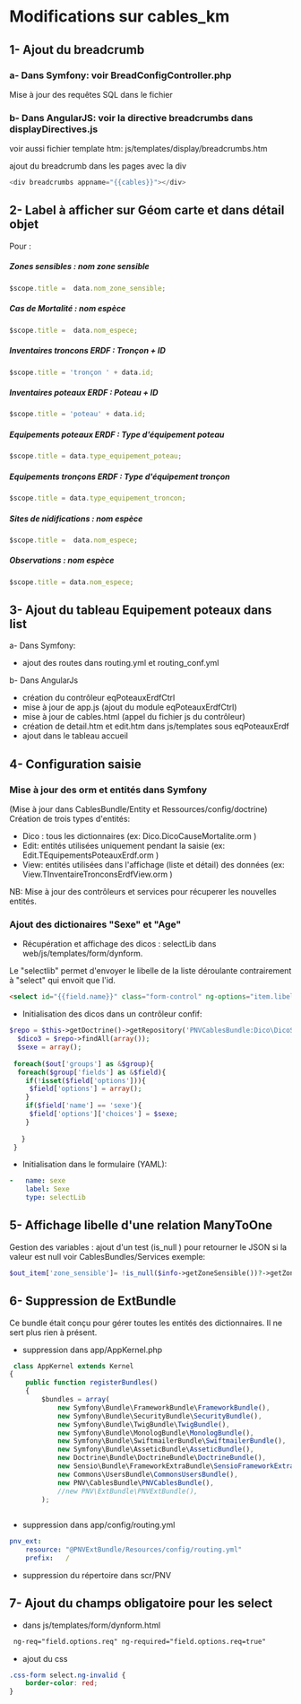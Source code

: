 # Modifications sur cables_km

## 1- Ajout du breadcrumb 

### a- Dans Symfony: voir  BreadConfigController.php
Mise à jour des requêtes SQL dans le fichier


### b- Dans AngularJS: voir la directive breadcrumbs dans displayDirectives.js 

voir aussi fichier template htm: js/templates/display/breadcrumbs.htm

ajout du breadcrumb dans les pages avec la div 
```javascript 
<div breadcrumbs appname="{{cables}}"></div> 
```

## 2- Label à afficher sur Géom carte et dans détail objet

Pour : 

##### Zones sensibles : nom zone sensible
```javascript
$scope.title =  data.nom_zone_sensible;
```
##### Cas de Mortalité : nom espèce
```javascript
$scope.title =  data.nom_espece;
```
##### Inventaires troncons ERDF : Tronçon + ID
```javascript
$scope.title = 'tronçon ' + data.id;
```
##### Inventaires poteaux ERDF : Poteau + ID
```javascript
$scope.title = 'poteau' + data.id;
```
##### Equipements poteaux ERDF : Type d'équipement poteau
```javascript
$scope.title = data.type_equipement_poteau;
```
##### Equipements tronçons ERDF : Type d'équipement tronçon
```javascript
$scope.title = data.type_equipement_troncon;
```
##### Sites de nidifications : nom espèce
```javascript
$scope.title =  data.nom_espece;
```
##### Observations : nom espèce
```javascript
$scope.title = data.nom_espece;
```
 
## 3- Ajout du tableau Equipement poteaux dans list

a- Dans Symfony:
- ajout des routes dans routing.yml et routing_conf.yml

b- Dans AngularJs
- création du contrôleur eqPoteauxErdfCtrl
- mise à jour de app.js (ajout du module eqPoteauxErdfCtrl)
- mise à jour de cables.html (appel du fichier js du contrôleur)
- création de detail.htm et edit.htm dans js/templates sous eqPoteauxErdf
- ajout dans le tableau accueil 


## 4- Configuration saisie
### Mise à jour des orm et entités dans Symfony 
(Mise à jour dans  CablesBundle/Entity et Ressources/config/doctrine) 
Création de trois types d'entités:
- Dico : tous les dictionnaires (ex: Dico.DicoCauseMortalite.orm )
- Edit: entités utilisées uniquement pendant la saisie  (ex: Edit.TEquipementsPoteauxErdf.orm )
- View: entités utilisées dans l'affichage (liste et détail) des données (ex: View.TInventaireTronconsErdfView.orm )

NB: Mise à jour des contrôleurs et services pour récuperer les nouvelles entités.

### Ajout des dictionaires "Sexe" et "Age"

- Récupération et affichage des dicos : selectLib dans web/js/templates/form/dynform.

Le "selectlib" permet d'envoyer le libelle de la liste déroulante contrairement à "select" qui envoit que l'id. 
```html
<select id="{{field.name}}" class="form-control" ng-options="item.libelle as item.libelle for item in field.options.choices" ng-model="data[field.name]" ng-if="field.type=='selectLib' && !field.options.multi" ng-disabled="field.options.readOnly"></select>
```
- Initialisation des dicos dans un contrôleur confif: 
``` php
$repo = $this->getDoctrine()->getRepository('PNVCablesBundle:Dico\DicoSexe');
  $dico3 = $repo->findAll(array());
  $sexe = array();
 
 foreach($out['groups'] as &$group){
  foreach($group['fields'] as &$field){
    if(!isset($field['options'])){
     $field['options'] = array();
    }
    if($field['name'] == 'sexe'){
     $field['options']['choices'] = $sexe;
    }
    
   }
 }
```

- Initialisation dans le formulaire (YAML):
```yaml
-   name: sexe
    label: Sexe
    type: selectLib 
 ```

## 5- Affichage libelle d'une relation ManyToOne
Gestion des variables : ajout d'un test (is_null ) pour retourner le JSON si la valeur est null
voir CablesBundles/Services
exemple: 
```php
$out_item['zone_sensible']= !is_null($info->getZoneSensible())?->getZoneSensible()->getNomZoneSensible():'';
```

## 6- Suppression de ExtBundle

Ce bundle était conçu pour gérer toutes les entités des dictionnaires. Il ne sert plus rien à présent. 

- suppression dans app/AppKernel.php 
```javascript
 class AppKernel extends Kernel
{
    public function registerBundles()
    {
        $bundles = array(
            new Symfony\Bundle\FrameworkBundle\FrameworkBundle(),
            new Symfony\Bundle\SecurityBundle\SecurityBundle(),
            new Symfony\Bundle\TwigBundle\TwigBundle(),
            new Symfony\Bundle\MonologBundle\MonologBundle(),
            new Symfony\Bundle\SwiftmailerBundle\SwiftmailerBundle(),
            new Symfony\Bundle\AsseticBundle\AsseticBundle(),
            new Doctrine\Bundle\DoctrineBundle\DoctrineBundle(),
            new Sensio\Bundle\FrameworkExtraBundle\SensioFrameworkExtraBundle(),
            new Commons\UsersBundle\CommonsUsersBundle(),
            new PNV\CablesBundle\PNVCablesBundle(),   
            //new PNV\ExtBundle\PNVExtBundle(),         
        );
       
```
- suppression dans app/config/routing.yml
```yml
pnv_ext:
    resource: "@PNVExtBundle/Resources/config/routing.yml"
    prefix:   /
```
- suppression du répertoire dans scr/PNV

## 7- Ajout du champs obligatoire pour les select

- dans js/templates/form/dynform.html 
```html
 ng-req="field.options.req" ng-required="field.options.req=true"
 ```
- ajout du css
```css
.css-form select.ng-invalid {
    border-color: red;
}
```
